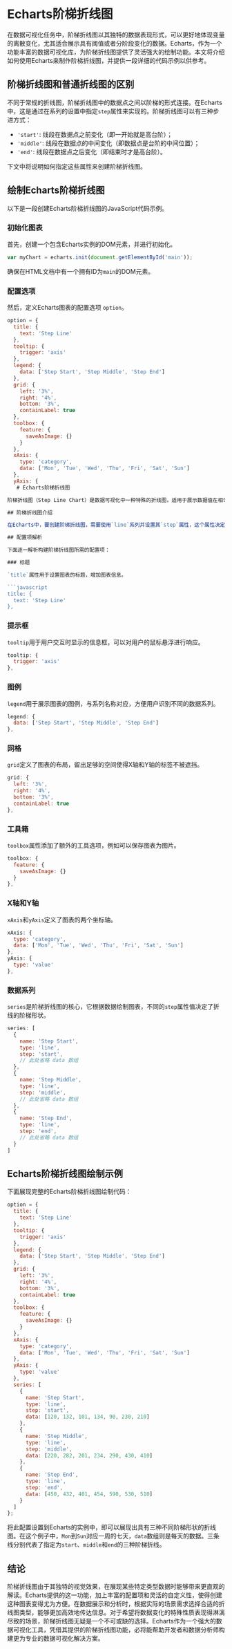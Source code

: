 # Echarts阶梯折线图

在数据可视化任务中，阶梯折线图以其独特的数据表现形式，可以更好地体现变量的离散变化，尤其适合展示具有阈值或者分阶段变化的数据。Echarts，作为一个功能丰富的数据可视化库，为阶梯折线图提供了灵活强大的绘制功能。本文将介绍如何使用Echarts来制作阶梯折线图，并提供一段详细的代码示例以供参考。

## 阶梯折线图和普通折线图的区别

不同于常规的折线图，阶梯折线图中的数据点之间以阶梯的形式连接。在Echarts中，这是通过在系列的设置中指定`step`属性来实现的。阶梯折线图可以有三种步进方式：

- `'start'`: 线段在数据点之前变化（即一开始就是高台阶）；
- `'middle'`: 线段在数据点的中间变化（即数据点是台阶的中间位置）；
- `'end'`: 线段在数据点之后变化（即结束时才是高台阶）。

下文中将说明如何指定这些属性来创建阶梯折线图。

## 绘制Echarts阶梯折线图

以下是一段创建Echarts阶梯折线图的JavaScript代码示例。

### 初始化图表

首先，创建一个包含Echarts实例的DOM元素，并进行初始化。

```javascript
var myChart = echarts.init(document.getElementById('main'));
```

确保在HTML文档中有一个拥有ID为`main`的DOM元素。

### 配置选项

然后，定义Echarts图表的配置选项 `option`。

```javascript
option = {
  title: {
    text: 'Step Line'
  },
  tooltip: {
    trigger: 'axis'
  },
  legend: {
    data: ['Step Start', 'Step Middle', 'Step End']
  },
  grid: {
    left: '3%',
    right: '4%',
    bottom: '3%',
    containLabel: true
  },
  toolbox: {
    feature: {
      saveAsImage: {}
    }
  },
  xAxis: {
    type: 'category',
    data: ['Mon', 'Tue', 'Wed', 'Thu', 'Fri', 'Sat', 'Sun']
  },
  yAxis: {
   # Echarts阶梯折线图

阶梯折线图（Step Line Chart）是数据可视化中一种特殊的折线图，适用于展示数据值在相邻数据点之间保持不变的情景，特别是在一些离散变化的场景更加常见，例如库存水平、温度变化等。区别于普通折线图的连续变化，阶梯折线图以直角线段连接数据点，形成阶梯状的折线。Echarts提供了灵活的配置，让绘制这种图表变得简单。下文将介绍Echarts阶梯折线图的绘制方法，并提供详细的代码示例。

## 阶梯折线图介绍

在Echarts中，要创建阶梯折线图，需要使用`line`系列并设置其`step`属性，这个属性决定了折线的转折点在哪儿。Echarts允许设置三种类型的阶梯折线图，分别是`step: 'start'`、`step: 'middle'`和`step: 'end'`。

## 配置项解析

下面逐一解析构建阶梯折线图所需的配置项：

### 标题

`title`属性用于设置图表的标题，增加图表信息。

```javascript
title: {
  text: 'Step Line'
},
```

### 提示框

`tooltip`用于用户交互时显示的信息框，可以对用户的鼠标悬浮进行响应。

```javascript
tooltip: {
  trigger: 'axis'
},
```

### 图例

`legend`用于展示图表的图例，与系列名称对应，方便用户识别不同的数据系列。

```javascript
legend: {
  data: ['Step Start', 'Step Middle', 'Step End']
},
```

### 网格

`grid`定义了图表的布局，留出足够的空间使得X轴和Y轴的标签不被遮挡。

```javascript
grid: {
  left: '3%',
  right: '4%',
  bottom: '3%',
  containLabel: true
},
```

### 工具箱

`toolbox`属性添加了额外的工具选项，例如可以保存图表为图片。

```javascript
toolbox: {
  feature: {
    saveAsImage: {}
  }
},
```

### X轴和Y轴

`xAxis`和`yAxis`定义了图表的两个坐标轴。

```javascript
xAxis: {
  type: 'category',
  data: ['Mon', 'Tue', 'Wed', 'Thu', 'Fri', 'Sat', 'Sun']
},
yAxis: {
  type: 'value'
},
```

### 数据系列

`series`是阶梯折线图的核心，它根据数据绘制图表，不同的`step`属性值决定了折线的阶梯形状。

```javascript
series: [
  {
    name: 'Step Start',
    type: 'line',
    step: 'start',
    // 此处省略 data 数组
  },
  {
    name: 'Step Middle',
    type: 'line',
    step: 'middle',
    // 此处省略 data 数组
  },
  {
    name: 'Step End',
    type: 'line',
    step: 'end',
    // 此处省略 data 数组
  }
]
```

## Echarts阶梯折线图绘制示例

下面展现完整的Echarts阶梯折线图绘制代码：

```javascript
option = {
  title: {
    text: 'Step Line'
  },
  tooltip: {
    trigger: 'axis'
  },
  legend: {
    data: ['Step Start', 'Step Middle', 'Step End']
  },
  grid: {
    left: '3%',
    right: '4%',
    bottom: '3%',
    containLabel: true
  },
  toolbox: {
    feature: {
      saveAsImage: {}
    }
  },
  xAxis: {
    type: 'category',
    data: ['Mon', 'Tue', 'Wed', 'Thu', 'Fri', 'Sat', 'Sun']
  },
  yAxis: {
    type: 'value'
  },
  series: [
    {
      name: 'Step Start',
      type: 'line',
      step: 'start',
      data: [120, 132, 101, 134, 90, 230, 210]
    },
    {
      name: 'Step Middle',
      type: 'line',
      step: 'middle',
      data: [220, 282, 201, 234, 290, 430, 410]
    },
    {
      name: 'Step End',
      type: 'line',
      step: 'end',
      data: [450, 432, 401, 454, 590, 530, 510]
    }
  ]
};
```

将此配置设置到Echarts的实例中，即可以展现出具有三种不同阶梯形状的折线图。在这个例子中，`Mon`到`Sun`对应一周的七天，`data`数组则是每天的数据。三条线分别代表了指定为`start`、`middle`和`end`的三种阶梯折线。

## 结论

阶梯折线图由于其独特的视觉效果，在展现某些特定类型数据时能够带来更直观的解读。Echarts提供的这一功能，加上丰富的配置项和灵活的自定义性，使得创建这种图表变得尤为方便。在数据展示和分析时，根据实际的场景需求选择合适的折线图类型，能够更加高效地传达信息。对于希望将数据变化的特殊性质表现得淋漓尽致的场景，阶梯折线图无疑是一个不可或缺的选择。Echarts作为一个强大的数据可视化工具，凭借其提供的阶梯折线图功能，必将能帮助开发者和数据分析师构建更为专业的数据可视化解决方案。